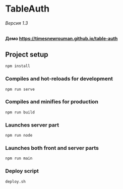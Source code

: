 # TableAuth
###### Версия 1.3
#### Демо https://timesnewrouman.github.io/table-auth

## Project setup
```
npm install
```

### Compiles and hot-reloads for development
```
npm run serve
```

### Compiles and minifies for production
```
npm run build
```
### Launches server part
```
npm run node
```

### Launches both front and server parts
```
npm run main
```

### Deploy script
```
deploy.sh
```